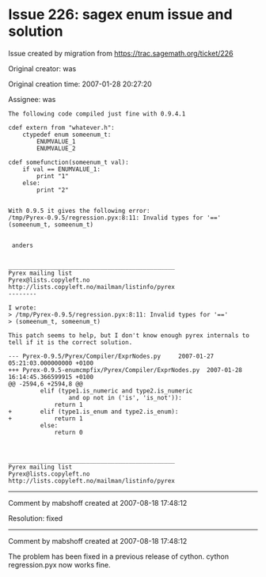 # Issue 226: sagex enum issue and solution

Issue created by migration from https://trac.sagemath.org/ticket/226

Original creator: was

Original creation time: 2007-01-28 20:27:20

Assignee: was


```
The following code compiled just fine with 0.9.4.1
 
cdef extern from "whatever.h":
    ctypedef enum someenum_t:
        ENUMVALUE_1
        ENUMVALUE_2
 
cdef somefunction(someenum_t val):
    if val == ENUMVALUE_1:
        print "1"
    else:
        print "2"
 
 
With 0.9.5 it gives the following error:
/tmp/Pyrex-0.9.5/regression.pyx:8:11: Invalid types for '=='
(someenum_t, someenum_t)
 
 
 anders
 
 
_______________________________________________
Pyrex mailing list
Pyrex@lists.copyleft.no
http://lists.copyleft.no/mailman/listinfo/pyrex
--------

I wrote:
> /tmp/Pyrex-0.9.5/regression.pyx:8:11: Invalid types for '=='
> (someenum_t, someenum_t)
 
This patch seems to help, but I don't know enough pyrex internals to
tell if it is the correct solution.
 
--- Pyrex-0.9.5/Pyrex/Compiler/ExprNodes.py     2007-01-27
05:21:03.000000000 +0100
+++ Pyrex-0.9.5-enumcmpfix/Pyrex/Compiler/ExprNodes.py  2007-01-28
16:14:45.366599915 +0100
@@ -2594,6 +2594,8 @@
         elif (type1.is_numeric and type2.is_numeric
                 and op not in ('is', 'is_not')):
             return 1
+        elif (type1.is_enum and type2.is_enum):
+            return 1
         else:
             return 0
 
 
 
_______________________________________________
Pyrex mailing list
Pyrex@lists.copyleft.no
http://lists.copyleft.no/mailman/listinfo/pyrex
```



---

Comment by mabshoff created at 2007-08-18 17:48:12

Resolution: fixed


---

Comment by mabshoff created at 2007-08-18 17:48:12

The problem has been fixed in a previous release of cython.
cython regression.pyx now works fine.
